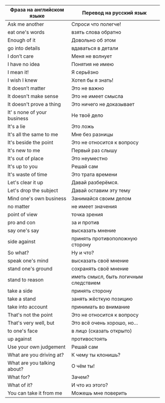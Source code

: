 | Фраза на английском языке | Перевод на русский язык |
| --- | --- |
| Ask me another | Спроси что полегче! |
| eat one's words | взять слова обратно |
| Enough of it | Довольно об этом |
| go into details | вдаваться в детали |
| I don’t care | Меня не волнует |
| I have no idea | Понятия не имею |
| I mean it! | Я серьёзно |
| I wish I knew | Хотел бы я знать! |
| It doesn’t matter | Это не важно |
| It doesn't make sense | Это не имеет смысла |
| It doesn't prove a thing | Это ничего не доказывает |
| It' s none of your business | Не твоё дело |
| It's a lie | Это ложь |
| It's all the same to me | Мне без разницы |
| It's beside the point | Это не относится к вопросу |
| It's new to me | Первый раз слышу |
| It's out of place | Это неуместно |
| It's up to you | Решай сам |
| It's waste of time | Это трата времени |
| Let's clear it up | Давай разберёмся. |
| Let's drop the subject | Давай оставим эту тему |
| Mind one's own business | Занимайся своим делом |
| no matter | не имеет значения |
| point of view | точка зрения |
| pro and con | за и против |
| say one's say | высказать мнение |
| side against | принять противоположную сторону |
| So what? | Ну и что? |
| speak one's mind | высказать своё мнение |
| stand one's ground | сохранять своё мнение |
| stand to reason | иметь смысл, быть логичным следствием |
| take a side | принять сторону |
| take a stand | занять жёсткую позицию |
| take into account | принимать во внимание |
| That's not the point | Это не относится к вопросу |
| That's very well, but | Это всё очень хорошо, но… |
| to one's face | в лицо (сказать открыто) |
| up against | противостоять |
| Use your own judgement | Решай сам |
| What are you driving at? | К чему ты клонишь? |
| What are you talking about? | О чём ты! |
| What for? | Зачем? |
| What of it? | И что из этого? |
| You can take it from me | Можешь мне поверить |